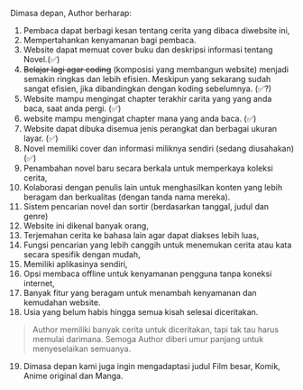 Dimasa depan, Author berharap:

1. Pembaca dapat berbagi kesan tentang cerita yang dibaca diwebsite ini,
2. Mempertahankan kenyamanan bagi pembaca.
3. Website dapat memuat cover buku dan deskripsi informasi tentang Novel.(✅)
4. ~~Belajar lagi agar coding~~ (komposisi yang membangun website) menjadi semakin ringkas dan lebih efisien. Meskipun yang sekarang sudah sangat efisien, jika dibandingkan dengan koding sebelumnya. (✅?)
5. Website mampu mengingat chapter terakhir carita yang yang anda baca, saat anda pergi. (✅)
6. website mampu mengingat chapter mana yang anda baca. (✅)
7. Website dapat dibuka disemua jenis perangkat dan berbagai ukuran layar. (✅)
8. Novel memiliki cover dan informasi miliknya sendiri (sedang diusahakan)(✅)
9. Penambahan novel baru secara berkala untuk memperkaya koleksi cerita,
10. Kolaborasi dengan penulis lain untuk menghasilkan konten yang lebih beragam dan berkualitas (dengan tanda nama mereka).
11. Sistem pencarian novel dan sortir (berdasarkan tanggal, judul dan genre)
12. Website ini dikenal banyak orang,
13. Terjemahan cerita ke bahasa lain agar dapat diakses lebih luas,
14. Fungsi pencarian yang lebih canggih untuk menemukan cerita atau kata secara spesifik dengan mudah,
15. Memiliki aplikasinya sendiri,
16. Opsi membaca offline untuk kenyamanan pengguna tanpa koneksi internet,
17. Banyak fitur yang beragam untuk menambah kenyamanan dan kemudahan website.
18. Usia yang belum habis hingga semua kisah selesai diceritakan.

> Author memiliki banyak cerita untuk diceritakan, tapi tak tau harus memulai darimana. Semoga Author diberi umur panjang untuk menyeselaikan semuanya.

19. Dimasa depan kami juga ingin mengadaptasi judul Film besar, Komik, Anime original dan Manga.










